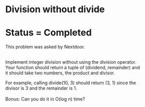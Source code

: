 # Division without divide
# Status = Completed
This problem was asked by Nextdoor.<br><br>

Implement integer division without using the division operator.<br>
Your function should return a tuple of (dividend, remainder) and<br>
it should take two numbers, the product and divisor.

For example, calling divide(10, 3) should return (3, 1) since the<br>
divisor is 3 and the remainder is 1.<br><br>
Bonus: Can you do it in O(log n) time?
